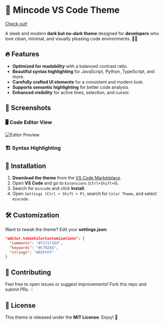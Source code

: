 # 🌙 Mincode VS Code Theme
[Check out!](https://marketplace.visualstudio.com/items?itemName=sarvt.mincode)


A sleek and modern **dark but no-dark theme** designed for **developers** who love clean, minimal, and visually pleasing code environments. 🎨✨

## 🔥 Features
- **Optimized for readability** with a balanced contrast ratio.
- **Beautiful syntax highlighting** for JavaScript, Python, TypeScript, and more.
- **Carefully crafted UI elements** for a consistent and modern look.
- **Supports semantic highlighting** for better code analysis.
- **Enhanced visibility** for active lines, selection, and cursor.

## 📸 Screenshots
### 🖥️ **Code Editor View**
<!--![Editor Preview](images/editor-preview.png)-->
![Editor Preview](https://github.com/user-attachments/assets/bbfc26ec-220a-4d0c-bd9c-e4476280e5ff)


### 🏗 **Syntax Highlighting**
<!-- ![Syntax Preview](images/syntax-preview.png) -->

## 🚀 Installation
1. **Download the theme** from the [VS Code Marketplace](https://marketplace.visualstudio.com/).
2. Open **VS Code** and go to `Extensions` (`Ctrl+Shift+X`).
3. Search for `mincode` and click **Install**.
4. Open `Settings (Ctrl + Shift + P)`, search for `Color Theme`, and select `mincode`.

## 🛠️ Customization
Want to tweak the theme? Edit your **settings.json**:
```json
"editor.tokenColorCustomizations": {
  "comments": "#f1f1f16d",
  "keywords": "#C792EA",
  "strings": "#EEFFFF"
}
```

## 🤝 Contributing
Feel free to open issues or suggest improvements! Fork this repo and submit PRs. 💡

## 📜 License
This theme is released under the **MIT License**. Enjoy! 🎨

